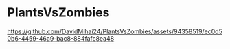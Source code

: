 # PlantsVsZombies

https://github.com/DavidMihai24/PlantsVsZombies/assets/94358519/ec0d50b6-4459-46a9-bac8-884fafc8ea48
